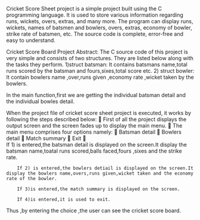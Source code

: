 Cricket Score Sheet project is a simple project built using the C programming language. It is used  to store various information regarding runs, wickets, overs, extras, and many more. The program can display runs, wickets, names of batsmen and bowlers, overs, extras, economy of bowler, strike rate of batsmen, etc. The source code is complete, error-free and easy to understand.

Cricket Score Board Project Abstract:
     The C source code of this project is very simple and consists of two structures. They are listed below along with the tasks they perform.
 1)struct batsman:
   It contains batsmans name,total runs scored by the batsman and fours,sixes,total score etc.
2) struct bowler:
   It contain bowlers name ,over,runs given ,economy rate ,wicket taken by the bowlers.

In the main function,first we are getting the individual batsman detail and the individual bowles detail.

When the project file of cricket score sheet project is executed, it works by following the steps described below:
	First of all the project displays the output screen and the screen fades up to display the main menu.
	The main menu comprises four options namely:
	Batsman detail
	Bowlers detail
	Match summary
	 Exit
	
         If 1) is entered,the batsman detail is displayed on the screen.It display the batsman name,toatal runs scored,balls faced,fours ,sixes and the strike rate.

        If 2) is entered,the bowlers detiail is displayed on the screen.It display the bowlers name,overs,runs given,wicket taken and the economy rate of the bowler.

        If 3)is entered,the match summary is displayed on the screen.

        If 4)is entered,it is used to exit.


Thus ,by entering the choice ,the user can see the cricket score board.


